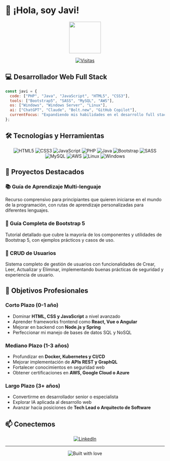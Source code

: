 # 👋 ¡Hola, soy Javi! 

<div align="center">
  <img src="https://media.giphy.com/media/M9gbBd9nbDrOTu1Mqx/giphy.gif" width="100"/>
  
  [![Visitas](https://komarev.com/ghpvc/?username=your-github-username&color=blueviolet&style=flat-square)](https://github.com/rebio2)
</div>

## 💻 Desarrollador Web Full Stack

```javascript
const javi = {
  code: ["PHP", "Java", "JavaScript", "HTML5", "CSS3"],
  tools: ["Bootstrap5", "SASS", "MySQL", "AWS"],
  os: ["Windows", "Windows Server", "Linux"],
  ai: ["ChatGPT", "Claude", "Bolt.new", "GitHub Copilot"],
  currentFocus: "Expandiendo mis habilidades en el desarrollo full stack"
};
```

## 🛠️ Tecnologías y Herramientas

<div align="center">
  <img src="https://img.shields.io/badge/HTML5-E34F26?style=for-the-badge&logo=html5&logoColor=white" alt="HTML5"/>
  <img src="https://img.shields.io/badge/CSS3-1572B6?style=for-the-badge&logo=css3&logoColor=white" alt="CSS3"/>
  <img src="https://img.shields.io/badge/JavaScript-F7DF1E?style=for-the-badge&logo=javascript&logoColor=black" alt="JavaScript"/>
  <img src="https://img.shields.io/badge/PHP-777BB4?style=for-the-badge&logo=php&logoColor=white" alt="PHP"/>
  <img src="https://img.shields.io/badge/Java-ED8B00?style=for-the-badge&logo=java&logoColor=white" alt="Java"/>
  <img src="https://img.shields.io/badge/Bootstrap-7952B3?style=for-the-badge&logo=bootstrap&logoColor=white" alt="Bootstrap"/>
  <img src="https://img.shields.io/badge/Sass-CC6699?style=for-the-badge&logo=sass&logoColor=white" alt="SASS"/>
  <img src="https://img.shields.io/badge/MySQL-4479A1?style=for-the-badge&logo=mysql&logoColor=white" alt="MySQL"/>
  <img src="https://img.shields.io/badge/AWS-232F3E?style=for-the-badge&logo=amazon-aws&logoColor=white" alt="AWS"/>
  <img src="https://img.shields.io/badge/Linux-FCC624?style=for-the-badge&logo=linux&logoColor=black" alt="Linux"/>
  <img src="https://img.shields.io/badge/Windows-0078D6?style=for-the-badge&logo=windows&logoColor=white" alt="Windows"/>
</div>

## 🚀 Proyectos Destacados

### 📚 Guía de Aprendizaje Multi-lenguaje
Recurso comprensivo para principiantes que quieren iniciarse en el mundo de la programación, con rutas de aprendizaje personalizadas para diferentes lenguajes.

### 🧩 Guía Completa de Bootstrap 5
Tutorial detallado que cubre la mayoría de los componentes y utilidades de Bootstrap 5, con ejemplos prácticos y casos de uso.

### 👥 CRUD de Usuarios
Sistema completo de gestión de usuarios con funcionalidades de Crear, Leer, Actualizar y Eliminar, implementando buenas prácticas de seguridad y experiencia de usuario.

## 🎯 Objetivos Profesionales

### Corto Plazo (0-1 año)
- Dominar **HTML, CSS y JavaScript** a nivel avanzado
- Aprender frameworks frontend como **React, Vue o Angular**
- Mejorar en backend con **Node.js y Spring**
- Perfeccionar mi manejo de bases de datos SQL y NoSQL

### Mediano Plazo (1-3 años)
- Profundizar en **Docker, Kubernetes y CI/CD**
- Mejorar implementación de **APIs REST y GraphQL**
- Fortalecer conocimientos en seguridad web
- Obtener certificaciones en **AWS, Google Cloud o Azure**

### Largo Plazo (3+ años)
- Convertirme en desarrollador senior o especialista
- Explorar IA aplicada al desarrollo web
- Avanzar hacia posiciones de **Tech Lead o Arquitecto de Software**


## 📫 Conectemos

<div align="center">
  <a href="https://www.linkedin.com/in/javier-s%C3%A1nchez-oca%C3%B1a/">
    <img src="https://img.shields.io/badge/LinkedIn-0077B5?style=for-the-badge&logo=linkedin&logoColor=white" alt="LinkedIn"/>
  </a>
</div>

---

<div align="center">
  <img src="https://forthebadge.com/images/badges/built-with-love.svg" alt="Built with love"/>
</div>
